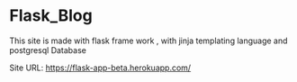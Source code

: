 # Flask_Blog

This site is made with flask frame work , with jinja templating language and postgresql Database

Site URL: https://flask-app-beta.herokuapp.com/
